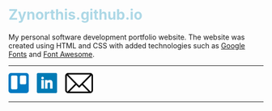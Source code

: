 # <span style="color:lightblue"> Zynorthis.github.io

My personal software development portfolio website. The website was created using HTML and CSS with added technologies such as [Google Fonts](https://fonts.google.com/) and [Font Awesome](https://fontawesome.com/).

<hr/>

[<img src="https://github.com/Zynorthis/Bluestone/blob/master/bluestone/github_assests/pictures/trello_icon.png" width="40" height="40" alt="Trello">](https://trello.com/b/E0PazU97/portfolio-site "Trello")&nbsp;&nbsp;&nbsp;&nbsp;[<img src="https://github.com/Zynorthis/Bluestone/blob/master/bluestone/github_assests/pictures/linkedin_icon.png" width="40" height="40" alt="LinkedIn">](https://www.linkedin.com/in/jacob-taylor-a962a2181/ "LinkedIn")&nbsp;&nbsp;&nbsp;&nbsp;[<img src="https://github.com/Zynorthis/Bluestone/blob/master/bluestone/github_assests/pictures/email_icon.png" width="55" height="40" alt="Email">](mailto:jacobtaylor727@outlook.com?Subject=Hello_Jacob "Email")

<hr/>
